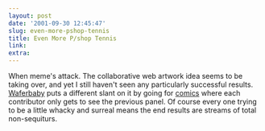 ```yaml
---
layout: post
date: '2001-09-30 12:45:47'
slug: even-more-pshop-tennis
title: Even More P/shop Tennis
link: 
extra: 
---
```


When meme's attack. The collaborative web artwork idea seems to be taking over, and yet I still haven't seen any particularly successful results. [Waferbaby](http://www.waferbaby.com) puts a different slant on it by going for [comics](http://www.waferbaby.com/fusion/) where each contributor only gets to see the previous panel. Of course every one trying to be a little whacky and surreal means the end results are streams of total non-sequiturs.